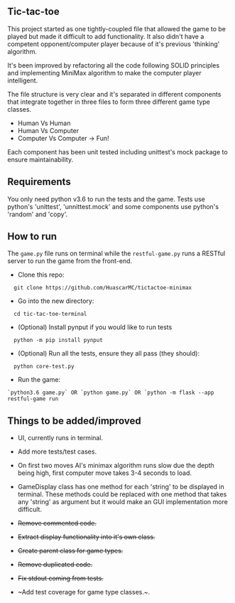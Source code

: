 ## Tic-tac-toe

This project started as one tightly-coupled file that allowed the game to be played but made it difficult to add functionality. It also didn't have a competent opponent/computer player because of it's previous 'thinking' algorithm.

It's been improved by refactoring all the code following SOLID principles and implementing MiniMax algorithm to make the computer player intelligent.

The file structure is very clear and it's separated in different components that integrate together in three files to form three different game type classes.

- Human Vs Human
- Human Vs Computer
- Computer Vs Computer -> Fun!

Each component has been unit tested including unittest's mock package to ensure maintainability.

## Requirements

You only need python v3.6 to run the tests and the game. Tests use python's 'unittest', 'unnittest.mock' and some components use python's 'random' and 'copy'.

## How to run

The `game.py` file runs on terminal while the `restful-game.py` runs a RESTful server to run the game from the front-end.

- Clone this repo:

```
  git clone https://github.com/HuascarMC/tictactoe-minimax
```

- Go into the new directory:

```
  cd tic-tac-toe-terminal
```

- (Optional) Install pynput if you would like to run tests

```
  python -m pip install pynput
```

- (Optional) Run all the tests, ensure they all pass (they should):

```
  python core-test.py
```

- Run the game:

```
`python3.6 game.py` OR `python game.py` OR `python -m flask --app restful-game run
```

## Things to be added/improved

- UI, currently runs in terminal.

- Add more tests/test cases.

- On first two moves AI's minimax algorithm runs slow due the depth being high, first computer move takes 3-4 seconds to load.

- GameDisplay class has one method for each 'string' to be displayed in terminal. These methods could be replaced with one method that takes any 'string' as argument but it would make an GUI implementation more difficult.

- ~~Remove commented code.~~

- ~~Extract display functionality into it's own class.~~

- ~~Create parent class for game types.~~

- ~~Remove duplicated code.~~

- ~~Fix stdout coming from tests.~~

- ~Add test coverage for game type classes.~.

```

```
